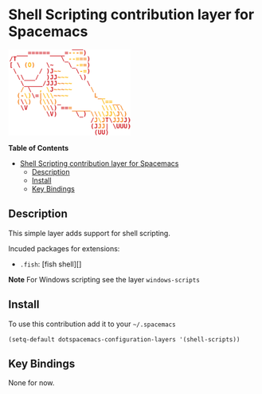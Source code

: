 # Shell Scripting contribution layer for Spacemacs

![logo](img/fish.png)

<!-- markdown-toc start - Don't edit this section. Run M-x markdown-toc/generate-toc again -->
**Table of Contents**

- [Shell Scripting contribution layer for Spacemacs](#shell-scripting-contribution-layer-for-spacemacs)
    - [Description](#description)
    - [Install](#install)
    - [Key Bindings](#key-bindings)

<!-- markdown-toc end -->

## Description

This simple layer adds support for shell scripting.

Incuded packages for extensions:
- `.fish`: [fish shell][]

**Note** For Windows scripting see the layer `windows-scripts`

## Install

To use this contribution add it to your `~/.spacemacs`

```elisp
(setq-default dotspacemacs-configuration-layers '(shell-scripts))
```

## Key Bindings

None for now.

[fish]: https://github.com/fish-shell/fish-shell
